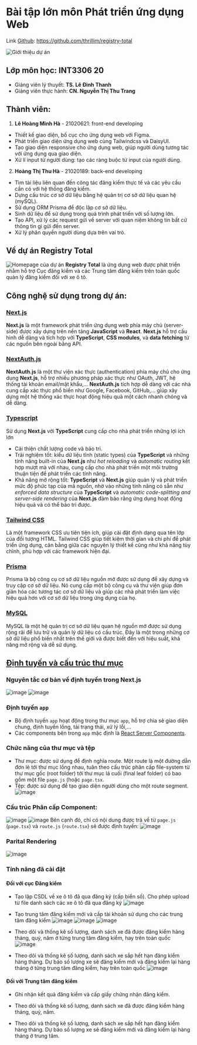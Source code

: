 # Bài tập lớn môn Phát triển ứng dụng Web
Link [Github](https://github.com/thrillim/registry-total): https://github.com/thrillim/registry-total

![Giới thiệu dự án](https://github.com/thrillim/registry-total/assets/40814521/d513b029-dbb5-4d57-b57a-9bafaddeb31f)

## Lớp môn học: INT3306 20
- Giảng viên lý thuyết: **TS. Lê Đình Thanh**
- Giảng viên thực hành: **CN. Nguyễn Thị Thu Trang**

## Thành viên:
1. **Lê Hoàng Minh Hà** - 21020621: front-end developing
- Thiết kế giao diện, bố cục cho ứng dụng web với Figma.
- Phát triển giao diện ứng dụng web cùng Tailwindcss và DaisyUI.
- Tạo giao diện responsive cho ứng dụng web, giúp người dùng tương tác với ứng dụng qua giao diện.
- Xử lí input từ người dùng: tạo các ràng buộc từ input của người dùng.
2. **Hoàng Thị Thu Hà** - 21020189: back-end developing
- Tìm tài liệu liên quan đến công tác đăng kiểm thực tế và các yêu cầu cần có với hệ thống đăng kiểm.
- Dựng cấu trúc cơ sở dữ liệu bằng hệ quản trị cơ sở dữ liệu quan hệ (mySQL).
- Sử dụng ORM Prisma để độc lập cơ sở dữ liệu.
- Sinh dữ liệu để sử dụng trong quá trình phát triển với số lượng lớn.
- Tạo API, xử lý các request gửi về server với quan niệm không tin bất cứ thông tin gì gửi đến server.
- Xử lý phân quyền người dùng dựa trên vai trò.



## Về dự án Registry Total
![Homepage của dự án](https://github.com/thrillim/registry-total/assets/40814521/7c7e492d-71a8-4096-a61b-f53d5a89a342)
**Registry Total** là ứng dụng web được phát triển nhằm hỗ trợ Cục đăng kiểm và các Trung tâm đăng kiểm trên toàn quốc quản lý đăng kiểm đối với xe ô tô.

## Công nghệ sử dụng trong dự án:
### [Next.js](https://nextjs.org/)
**Next.js** là một framework phát triển ứng dụng web phía máy chủ (server-side) được xây dựng trên nền tảng **JavaScript** và **React**. **Next.js** hỗ trợ cấu hình dễ dàng và tích hợp với **TypeScript**, **CSS modules**, và **data fetching** từ các nguồn bên ngoài bằng API.

### [NextAuth.js](https://next-auth.js.org/)
**NextAuth.js** là một thư viện xác thực (authentication) phía máy chủ cho ứng dụng **Next.js**, hỗ trợ nhiều phương pháp xác thực như OAuth, JWT, hệ thống tài khoản email/mật khẩu,... **NextAuth.js** tích hợp dễ dàng với các nhà cung cấp xác thực phổ biến như Google, Facebook, GitHub,... giúp xây dựng một hệ thống xác thực hoạt động hiệu quả một cách nhanh chóng và dễ dàng.

### [Typescript](https://www.typescriptlang.org/)
Sử dụng **Next.js** với **TypeScript** cung cấp cho nhà phát triển những lợi ích lớn
- Cải thiện chất lượng code và bảo trì.
- Trải nghiệm tốt: kiểu dữ liệu tĩnh (static types) của **TypeScript** và những tính năng built-in của **Next.js** như *hot reloading* và *automatic routing* kết hợp mượt mà với nhau, cung cấp cho nhà phát triển một môi trường thuận tiện để phát triển các tính năng.
- Khả năng mở rộng tốt: **TypeScript** và **Next.js** giúp quản lý và phát triển mức độ phức tạp của mã nguồn, nhờ vào những tính năng có sẵn như *enforced data structure* của **TypeScript** và *automatic code-splitting and server-side rendering* của **Next.js** đảm bảo rằng ứng dụng hoạt động hiệu quả và có thể bảo trì được.

### [Tailwind CSS](https://tailwindcss.com/)
Là một framework CSS ưu tiên tiện ích, giúp cài đặt định dạng qua tên lớp của đối tượng HTML. Tailwind CSS giúp tiết kiệm thời gian và chi phí để phát triển ứng dụng, cân bằng giữa các nguyên lý thiết kế cũng như khả năng tùy chỉnh, phù hợp với các framework hiện đại.

### [Prisma](https://www.prisma.io/)
Prisma là bộ công cụ cơ sở dữ liệu nguồn mở được sử dụng để xây dựng và truy cập cơ sở dữ liệu. Nó cung cấp một bộ công cụ và thư viện giúp đơn giản hóa các tương tác cơ sở dữ liệu và giúp các nhà phát triển làm việc hiệu quả hơn với cơ sở dữ liệu trong ứng dụng của họ.

### [MySQL](https://www.mysql.com/)
MySQL là một hệ quản trị cơ sở dữ liệu quan hệ nguồn mở được sử dụng rộng rãi để lưu trữ và quản lý dữ liệu có cấu trúc. Đây là một trong những cơ sở dữ liệu phổ biến nhất trên thế giới và được biết đến với hiệu suất, khả năng mở rộng và dễ sử dụng.

## [Định tuyến và cấu trúc thư mục](https://nextjs.org/docs/app/building-your-application/routing)
### Nguyên tắc cơ bản về định tuyến trong Next.js
![image](https://github.com/thrillim/registry-total/assets/40814521/6de76ee7-ff23-44a4-8d93-45d877437c4a)
![image](https://github.com/thrillim/registry-total/assets/40814521/8b2c8464-23a3-48aa-8829-437b331609b5)
### Định tuyến `app`
- Bộ định tuyến `app` hoạt động trong thư mục `app`, hỗ trợ chia sẻ giao diện chung, định tuyến lồng, tải trạng thái, xử lý lỗi,...
- Các components bên trong `app` mặc định là [React Server Components](https://nextjs.org/docs/getting-started/react-essentials#server-components).
### Chức năng của thư mục và tệp
- Thư mục: được sử dụng để định nghĩa route. Một route là một đường dẫn đơn lẻ tới thư mục lồng nhau, tuân theo cấu trúc phân cấp file-system từ thư mục gốc (root folder) tới thư mục lá cuối (final leaf folder) có bao gồm một file `page.js` (hoặc `page.tsx`.
- Tệp: được sử dụng để tạo giao diện người dùng cho một route segment.
![image](https://github.com/thrillim/registry-total/assets/40814521/e1d573ed-d290-4f0d-8908-9a672e1d20d1)
### Cấu trúc Phân cấp Component:
![image](https://github.com/thrillim/registry-total/assets/40814521/1587a470-dace-4b71-854d-98cfb05dd44e)
![image](https://github.com/thrillim/registry-total/assets/40814521/5aceab5a-ad4a-4e3d-8987-5aca2d00c3e6)
Bên cạnh đó, chỉ có nội dung được trả về từ `page.js` (`page.tsx`) và `route.js` (`route.tsx`) sẽ được định tuyến:
![image](https://github.com/thrillim/registry-total/assets/40814521/dbefbcc7-ef3f-4f21-8b73-7e67e64f4c60)
### Parital Rendering
![image](https://github.com/thrillim/registry-total/assets/40814521/e3cf77ca-c29a-4722-9569-6e6d81eb98b5)

### Tính năng đã cài đặt
#### Đối với cục Đăng kiểm
- Tạo lập CSDL về xe ô tô đã qua đăng ký (cấp biển số). Cho phép upload từ file danh sách các xe ô tô đã qua đăng ký
![image](https://github.com/thrillim/registry-total/assets/40814521/bcad4c77-d019-4746-aaf1-08bf5a8788e6)
- Tạo trung tâm đăng kiểm mới và cấp tài khoản sử dụng cho các trung tâm đăng kiểm
![image](https://github.com/thrillim/registry-total/assets/40814521/4d628491-8c96-4efd-b083-cb156512d383)
![image](https://github.com/thrillim/registry-total/assets/40814521/d42371ed-948d-4854-be24-8fb08629c1a8)
![image](https://github.com/thrillim/registry-total/assets/40814521/e30c42af-81d2-44ab-97f4-4537d92cb2b6)

- Theo dõi và thống kê số lượng, danh sách xe đã được đăng kiểm hàng tháng, quý, năm ở từng trung tâm đăng kiểm, hay trên toàn quốc
![image](https://github.com/thrillim/registry-total/assets/40814521/6f6f9e17-d5ad-4776-9c10-df8501df50f2)
- Theo dõi và thống kê số lượng, danh sách xe sắp hết hạn đăng kiểm hàng tháng. Dự báo số lượng xe sẽ đăng kiểm mới và đăng kiểm lại hàng tháng ở từng trung tâm đăng kiểm, hay trên toàn quốc
![image](https://github.com/thrillim/registry-total/assets/40814521/63047cb8-54e5-4384-9048-34dbfc5cab82)
#### Đối với Trung tâm đăng kiểm
- Ghi nhận kết quả đăng kiểm và cấp giấy chứng nhận đăng kiểm.

- Theo dõi và thống kê số lượng, danh sách xe đã được đăng kiểm hàng tháng, quý, năm.
  
- Theo dõi và thống kê số lượng, danh sách xe sắp hết hạn đăng kiểm hàng tháng. Dự báo số lượng xe sẽ đăng kiểm mới và đăng kiểm lại hàng tháng ở trung tâm.

